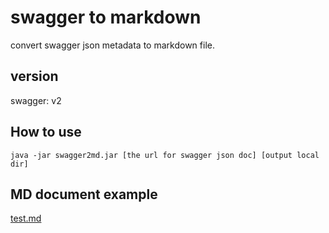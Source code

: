 # swagger to markdown

convert swagger json metadata to markdown file.

## version
swagger: v2

## How to use
```shell
java -jar swagger2md.jar [the url for swagger json doc] [output local dir]
```
## MD document example
[test.md](https://github.com/TonyLiu0112/swagger2md/wiki/tableDemoPic)
